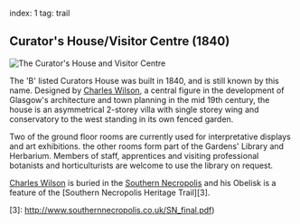 index: 1
tag: trail

## Curator's House/Visitor Centre (1840)

![The Curator's House and Visitor Centre](images/curators-house.jpg)

The 'B' listed Curators House was built in 1840, and is still known by
this name. Designed by
[Charles Wilson][1], a central
figure in the development of Glasgow's architecture and town planning
in the mid 19th century, the house is an asymmetrical 2-storey villa
with single storey wing and conservatory to the west standing in its
own fenced garden.

Two of the ground floor rooms are currently used for interpretative
displays and art exhibitions. the other rooms form part of the
Gardens' Library and Herbarium.  Members of staff, apprentices and
visiting professional botanists and horticulturists are welcome to use the
library on request.

[Charles Wilson][1] is buried
in the [Southern Necropolis][2] and his
Obelisk is a feature of the
[Southern Necropolis Heritage Trail][3].

[1]: /wiki.html?target=Charles_Wilson_(Scottish_architect)
[2]: /wiki/Southern_Necropolis
[3]: http://www.southernnecropolis.co.uk/SN_final.pdf)